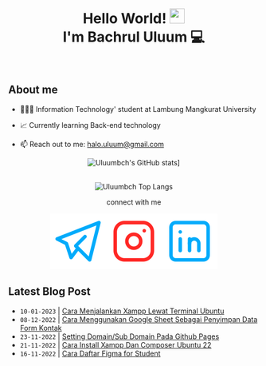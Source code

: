 
<h1 align="center">Hello World! <img src="https://raw.githubusercontent.com/MartinHeinz/MartinHeinz/master/wave.gif" height="30px" width="30px">
  <br> I'm Bachrul Uluum 💻</h1>

<br>

## **About me**

- 👨🏻‍🎓 Information Technology' student at Lambung Mangkurat University

- 📈 Currently learning Back-end technology

- 📫 Reach out to me:  halo.uluum@gmail.com
<div align="center">

![Uluumbch's GitHub stats](https://github-readme-stats.vercel.app/api?username=uluumbch&theme=transparent&show_icons=true)]
 
<br> ![Uluumbch Top Langs](https://github-readme-stats.vercel.app/api/top-langs/?username=uluumbch&layout=compact&theme=transparent)



connect with me


  [![uluumbch](./icons/telegram.svg)](https://t.me/uluumbch)[![uluumbch](./icons/instagram.svg)](https://instagram.com/uluumbch)[![Bachrul Uluum](./icons/linkedin.svg)](https://www.linkedin.com/in/bachrul-uluum/)

</div>

## Latest Blog Post

  <!-- BLOG-POST-LIST:START -->
- `10-01-2023` | [Cara Menjalankan Xampp Lewat Terminal Ubuntu](https://uluumbch.my.id/p/cara-menjalankan-xampp-lewat-terminal-ubuntu/)  
- `08-12-2022` | [Cara Menggunakan Google Sheet Sebagai Penyimpan Data Form Kontak](https://uluumbch.my.id/p/cara-menggunakan-google-sheet-sebagai-penyimpan-data-form-kontak/)  
- `23-11-2022` | [Setting Domain/Sub Domain Pada Github Pages](https://uluumbch.my.id/p/setting-domain/sub-domain-pada-github-pages/)  
- `21-11-2022` | [Cara Install Xampp Dan Composer Ubuntu 22](https://uluumbch.my.id/p/cara-install-xampp-dan-composer-ubuntu-22/)  
- `16-11-2022` | [Cara Daftar Figma for Student](https://uluumbch.my.id/p/cara-daftar-figma-for-student/)  

<!-- BLOG-POST-LIST:END -->


<!---
uluumbch/uluumbch is a ✨ special ✨ repository because its `README.md` (this file) appears on your GitHub profile.
You can click the Preview link to take a look at your changes.
--->
